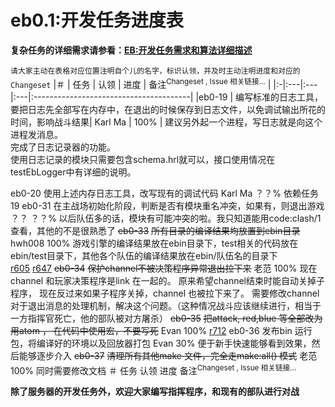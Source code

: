 # eb0.1:开发任务进度表 #

**复杂任务的详细需求请参看：[EB:开发任务需求和算法详细描述](EbTaskDoc.md)**

`请大家主动在表格对应位置注明自个儿的名字，标识认领，并及时主动注明进度和对应的 Changeset`
|＃ | 任务 | 认领 | 进度 | 备注<sup>Changeset , Issue 相关链接...</sup> |
|:-|:---|:---|:---|:---------------------------------------|
|eb0-19 | 编写标准的日志工具，要把日志先全部写在内存中，在退出的时候保存到日志文件，以免调试输出所花的时间，影响战斗结果| Karl Ma | 100% | 建议另外起一个进程，写日志就是向这个进程发消息。<br>完成了日志记录器的功能。<br>使用日志记录的模块只需要包含schema.hrl就可以，接口使用情况在testEbLogger中有详细的说明。<br>
<tr><td>eb0-20 </td><td> 使用上述内存日志工具，改写现有的调试代码</td><td> Karl Ma </td><td> ？？% </td><td>依赖任务19                                  </td></tr>
<tr><td>  eb0-31 </td><td> 在主战场初始化阶段，判断是否有模块重名冲突，如果有，则退出游戏 </td><td> ？？ </td><td> ？？% </td><td> 以后队伍多的话，模块有可能冲突的啦。我只知道能用code:clash/1查看，其他的不是很熟悉了 </td></tr>
<tr><td><del>eb0-33</del> </td><td> <del>所有目录的编译结果均放置到ebin目录</del> </td><td> hwh008 </td><td> 100% </td><td> 游戏引擎的编译结果放在ebin目录下，test相关的代码放在ebin/test目录下，其他各个队伍的编译结果放在ebin/队伍名的目录下<br> <a href='https://code.google.com/p/erlbattle/source/detail?r=605'>r605</a>  <a href='https://code.google.com/p/erlbattle/source/detail?r=647'>r647</a></td></tr>
<tr><td><del>eb0-34</del> </td><td> <del>保护channel不被决策程序异常退出拉下来</del></td><td> 老范 </td><td> 100% </td><td> 现在channel 和玩家决策程序是link 在一起的。 原来希望channel结束时能自动关掉子程序， 现在反过来如果子程序关掉，channel 也被拉下来了。 需要修改channel 对于退出消息的处理机制，解决这个问题。（这种情况战斗应该继续进行，相当于一方指挥官死亡，他的部队被对方屠杀）</td></tr>
<tr><td><del>eb0-35</del> </td><td> <del>把attack, red,blue 等全部改为用atom ， 在代码中使用宏，不要写死</del> </td><td> Evan </td><td> 100% </td><td> <a href='https://code.google.com/p/erlbattle/source/detail?r=712'>r712</a> </td></tr>
<tr><td>eb0-36 </td><td> 发布bin 运行包，将编译好的环境以及回放器打包 </td><td> Evan </td><td> 30% </td><td>便于新手快速能够看到效果，然后能够逐步介入                   </td></tr>
<tr><td><del>eb0-37</del> </td><td> <del>清理所有其他make 文件，完全走make:all() 模式</del> </td><td> 老范 </td><td> 100% </td><td>同时需要修改文档                                </td></tr>
<tr><td>＃ </td><td> 任务 </td><td> 认领 </td><td> 进度 </td><td> 备注<sup>Changeset , Issue 相关链接...</sup> </td></tr></tbody></table>

<b>除了服务器的开发任务外，欢迎大家编写指挥程序，和现有的部队进行对战</b>